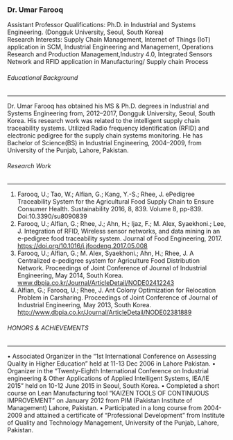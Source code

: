 ### Dr. Umar Farooq 
Assistant Professor
Qualifications: Ph.D. in Industrial and Systems Engineering. (Dongguk University, Seoul, South Korea)  
Research Interests: Supply Chain Management, Internet of Things (IoT) application in SCM, Industrial Engineering and Management, Operations Research and Production Management,Industry 4.0, Integrated Sensors Network and RFID application in Manufacturing/ Supply chain Process
###### Educational Background
* * *
Dr. Umar Farooq has obtained his MS & Ph.D. degrees in Industrial and Systems Engineering from, 2012–2017, 
Dongguk University, Seoul, South Korea. His research work was related to the intelligent supply chain traceability systems. Utilized Radio frequency identification (RFID) and electronic pedigree for the supply chain systems monitoring. He has Bachelor of Science(BS) in Industrial Engineering, 2004–2009, from University of the Punjab, Lahore, Pakistan.
###### Research Work
* * *
1. Farooq, U.; Tao, W.; Alfian, G.; Kang, Y.-S.; Rhee, J. ePedigree Traceability System for the Agricultural Food Supply Chain to Ensure Consumer Health. Sustainability 2016, 8, 839. Volume 8, pp-839. Doi:10.3390/su8090839
2. Farooq, U.; Alfian, G.; Rhee, J.; Ahn, H.; Ijaz, F.; M. Alex, Syaekhoni.; Lee, J. Integration of RFID, Wireless sensor networks, and data mining in an e-pedigree food traceability system. Journal of Food Engineering, 2017. https://doi.org/10.1016/j.jfoodeng.2017.05.008
3. Farooq, U.; Alfian, G.; M. Alex, Syaekhoni.; Ahn, H.; Rhee, J. A Centralized e-pedigree system for Agriculture Food Distribution Network. Proceedings of Joint Conference of Journal of Industrial Engineering, May 2014, South Korea. www.dbpia.co.kr/Journal/ArticleDetail/NODE02412243
4. Alfian, G.; Farooq, U.; Rhee, J. Ant Colony Optimization for Relocation Problem in Carsharing. Proceedings of Joint Conference of Journal of Industrial Engineering, May 2013, South Korea. http://www.dbpia.co.kr/Journal/ArticleDetail/NODE02381889
###### HONORS & ACHIEVEMENTS
* * *
• Associated Organizer in the “1st International Conference on Assessing Quality in Higher Education” held at 11-13 Dec 2006 in Lahore Pakistan.
• Organizer in the “Twenty-Eighth International Conference on Industrial engineering & Other Applications of Applied Intelligent Systems, IEA/IE 2015” held on 10-12 June 2015 in Seoul, South Korea.
• Completed a short course on Lean Manufacturing tool “KAIZEN TOOLS OF CONTINUOUS IMPROVEMENT” on January 2012 from PIM (Pakistan Institute of Management) Lahore, Pakistan.
• Participated in a long course from 2004-2009 and attained a certificate of “Professional Development” from Institute of Quality and Technology Management, University of the Punjab, Lahore, Pakistan.
